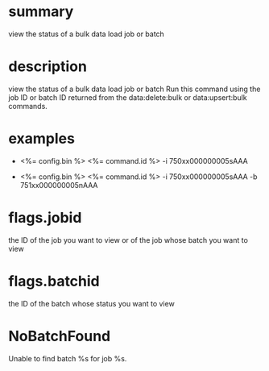 # summary

view the status of a bulk data load job or batch

# description

view the status of a bulk data load job or batch
Run this command using the job ID or batch ID returned from the data:delete:bulk or data:upsert:bulk commands.

# examples

- <%= config.bin %> <%= command.id %> -i 750xx000000005sAAA

- <%= config.bin %> <%= command.id %> -i 750xx000000005sAAA -b 751xx000000005nAAA

# flags.jobid

the ID of the job you want to view or of the job whose batch you want to view

# flags.batchid

the ID of the batch whose status you want to view

# NoBatchFound

Unable to find batch %s for job %s.
